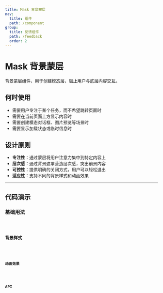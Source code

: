 ```yaml
---
title: Mask 背景蒙层
nav:
  title: 组件
  path: /component
group:
  title: 反馈组件
  path: /feedback
  order: 2
---
```


# Mask 背景蒙层

背景蒙层组件，用于创建模态层，阻止用户与底层内容交互。

## 何时使用

- 需要用户专注于某个任务，而不希望跳转页面时
- 需要在当前页面上方显示内容时
- 需要创建模态对话框、图片预览等场景时
- 需要显示加载状态或临时信息时

## 设计原则

- **专注性**：通过蒙层将用户注意力集中到特定内容上
- **层次感**：通过背景遮罩营造层次感，突出前景内容
- **可控性**：提供明确的关闭方式，用户可以轻松退出
- **适应性**：支持不同的背景样式和动画效果

---

## 代码演示

### 基础用法
<code src="./__fixtures__/basicUsage.tsx" />

### 背景样式
<code src="./__fixtures__/backdropUsage.tsx" />

### 动画效果
<code src="./__fixtures__/animationUsage.tsx" />


## API
<API hideTitle src="./Mask.tsx" />
